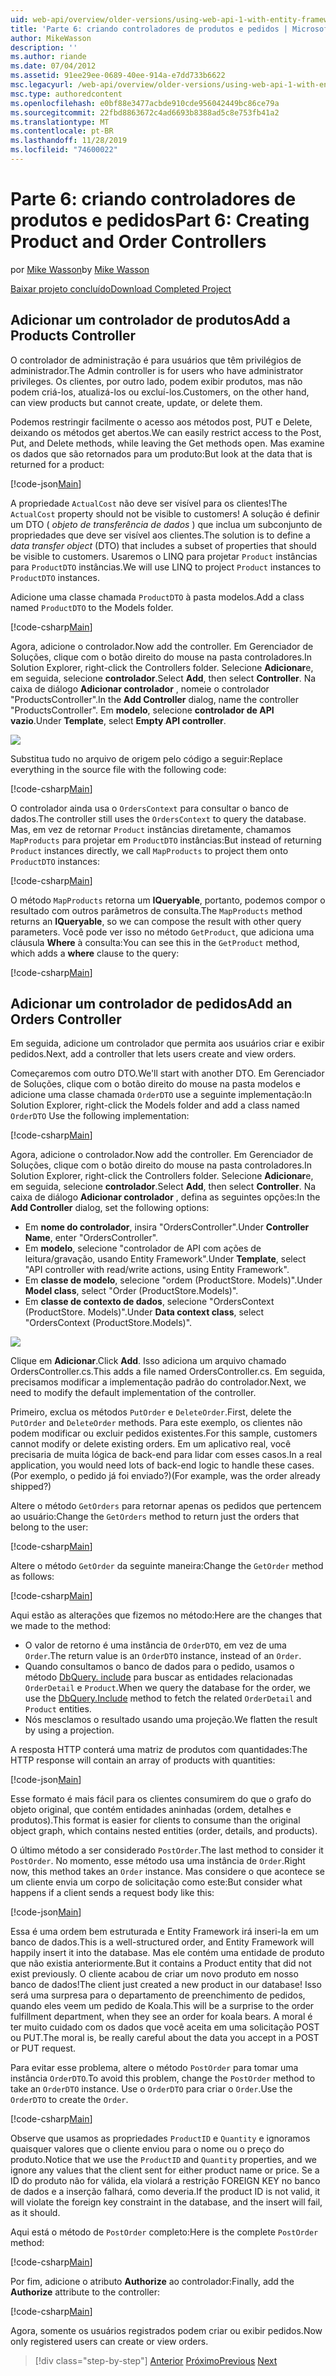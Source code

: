 ```yaml
---
uid: web-api/overview/older-versions/using-web-api-1-with-entity-framework-5/using-web-api-with-entity-framework-part-6
title: 'Parte 6: criando controladores de produtos e pedidos | Microsoft Docs'
author: MikeWasson
description: ''
ms.author: riande
ms.date: 07/04/2012
ms.assetid: 91ee29ee-0689-40ee-914a-e7dd733b6622
msc.legacyurl: /web-api/overview/older-versions/using-web-api-1-with-entity-framework-5/using-web-api-with-entity-framework-part-6
msc.type: authoredcontent
ms.openlocfilehash: e0bf88e3477acbde910cde956042449bc86ce79a
ms.sourcegitcommit: 22fbd8863672c4ad6693b8388ad5c8e753fb41a2
ms.translationtype: MT
ms.contentlocale: pt-BR
ms.lasthandoff: 11/28/2019
ms.locfileid: "74600022"
---
```

# <a name="part-6-creating-product-and-order-controllers"></a><span data-ttu-id="c10e3-102">Parte 6: criando controladores de produtos e pedidos</span><span class="sxs-lookup"><span data-stu-id="c10e3-102">Part 6: Creating Product and Order Controllers</span></span>

<span data-ttu-id="c10e3-103">por [Mike Wasson](https://github.com/MikeWasson)</span><span class="sxs-lookup"><span data-stu-id="c10e3-103">by [Mike Wasson](https://github.com/MikeWasson)</span></span>

[<span data-ttu-id="c10e3-104">Baixar projeto concluído</span><span class="sxs-lookup"><span data-stu-id="c10e3-104">Download Completed Project</span></span>](https://code.msdn.microsoft.com/ASP-NET-Web-API-with-afa30545)

## <a name="add-a-products-controller"></a><span data-ttu-id="c10e3-105">Adicionar um controlador de produtos</span><span class="sxs-lookup"><span data-stu-id="c10e3-105">Add a Products Controller</span></span>

<span data-ttu-id="c10e3-106">O controlador de administração é para usuários que têm privilégios de administrador.</span><span class="sxs-lookup"><span data-stu-id="c10e3-106">The Admin controller is for users who have administrator privileges.</span></span> <span data-ttu-id="c10e3-107">Os clientes, por outro lado, podem exibir produtos, mas não podem criá-los, atualizá-los ou excluí-los.</span><span class="sxs-lookup"><span data-stu-id="c10e3-107">Customers, on the other hand, can view products but cannot create, update, or delete them.</span></span>

<span data-ttu-id="c10e3-108">Podemos restringir facilmente o acesso aos métodos post, PUT e Delete, deixando os métodos get abertos.</span><span class="sxs-lookup"><span data-stu-id="c10e3-108">We can easily restrict access to the Post, Put, and Delete methods, while leaving the Get methods open.</span></span> <span data-ttu-id="c10e3-109">Mas examine os dados que são retornados para um produto:</span><span class="sxs-lookup"><span data-stu-id="c10e3-109">But look at the data that is returned for a product:</span></span>

[!code-json[Main](using-web-api-with-entity-framework-part-6/samples/sample1.json?highlight=1)]

<span data-ttu-id="c10e3-110">A propriedade `ActualCost` não deve ser visível para os clientes!</span><span class="sxs-lookup"><span data-stu-id="c10e3-110">The `ActualCost` property should not be visible to customers!</span></span> <span data-ttu-id="c10e3-111">A solução é definir um DTO ( *objeto de transferência de dados* ) que inclua um subconjunto de propriedades que deve ser visível aos clientes.</span><span class="sxs-lookup"><span data-stu-id="c10e3-111">The solution is to define a *data transfer object* (DTO) that includes a subset of properties that should be visible to customers.</span></span> <span data-ttu-id="c10e3-112">Usaremos o LINQ para projetar `Product` instâncias para `ProductDTO` instâncias.</span><span class="sxs-lookup"><span data-stu-id="c10e3-112">We will use LINQ to project `Product` instances to `ProductDTO` instances.</span></span>

<span data-ttu-id="c10e3-113">Adicione uma classe chamada `ProductDTO` à pasta modelos.</span><span class="sxs-lookup"><span data-stu-id="c10e3-113">Add a class named `ProductDTO` to the Models folder.</span></span>

[!code-csharp[Main](using-web-api-with-entity-framework-part-6/samples/sample2.cs)]

<span data-ttu-id="c10e3-114">Agora, adicione o controlador.</span><span class="sxs-lookup"><span data-stu-id="c10e3-114">Now add the controller.</span></span> <span data-ttu-id="c10e3-115">Em Gerenciador de Soluções, clique com o botão direito do mouse na pasta controladores.</span><span class="sxs-lookup"><span data-stu-id="c10e3-115">In Solution Explorer, right-click the Controllers folder.</span></span> <span data-ttu-id="c10e3-116">Selecione **Adicionar**e, em seguida, selecione **controlador**.</span><span class="sxs-lookup"><span data-stu-id="c10e3-116">Select **Add**, then select **Controller**.</span></span> <span data-ttu-id="c10e3-117">Na caixa de diálogo **Adicionar controlador** , nomeie o controlador &quot;ProductsController&quot;.</span><span class="sxs-lookup"><span data-stu-id="c10e3-117">In the **Add Controller** dialog, name the controller &quot;ProductsController&quot;.</span></span> <span data-ttu-id="c10e3-118">Em **modelo**, selecione **controlador de API vazio**.</span><span class="sxs-lookup"><span data-stu-id="c10e3-118">Under **Template**, select **Empty API controller**.</span></span>

![](using-web-api-with-entity-framework-part-6/_static/image1.png)

<span data-ttu-id="c10e3-119">Substitua tudo no arquivo de origem pelo código a seguir:</span><span class="sxs-lookup"><span data-stu-id="c10e3-119">Replace everything in the source file with the following code:</span></span>

[!code-csharp[Main](using-web-api-with-entity-framework-part-6/samples/sample3.cs)]

<span data-ttu-id="c10e3-120">O controlador ainda usa o `OrdersContext` para consultar o banco de dados.</span><span class="sxs-lookup"><span data-stu-id="c10e3-120">The controller still uses the `OrdersContext` to query the database.</span></span> <span data-ttu-id="c10e3-121">Mas, em vez de retornar `Product` instâncias diretamente, chamamos `MapProducts` para projetar em `ProductDTO` instâncias:</span><span class="sxs-lookup"><span data-stu-id="c10e3-121">But instead of returning `Product` instances directly, we call `MapProducts` to project them onto `ProductDTO` instances:</span></span>

[!code-csharp[Main](using-web-api-with-entity-framework-part-6/samples/sample4.cs?highlight=1)]

<span data-ttu-id="c10e3-122">O método `MapProducts` retorna um **IQueryable**, portanto, podemos compor o resultado com outros parâmetros de consulta.</span><span class="sxs-lookup"><span data-stu-id="c10e3-122">The `MapProducts` method returns an **IQueryable**, so we can compose the result with other query parameters.</span></span> <span data-ttu-id="c10e3-123">Você pode ver isso no método `GetProduct`, que adiciona uma cláusula **Where** à consulta:</span><span class="sxs-lookup"><span data-stu-id="c10e3-123">You can see this in the `GetProduct` method, which adds a **where** clause to the query:</span></span>

[!code-csharp[Main](using-web-api-with-entity-framework-part-6/samples/sample5.cs?highlight=2)]

## <a name="add-an-orders-controller"></a><span data-ttu-id="c10e3-124">Adicionar um controlador de pedidos</span><span class="sxs-lookup"><span data-stu-id="c10e3-124">Add an Orders Controller</span></span>

<span data-ttu-id="c10e3-125">Em seguida, adicione um controlador que permita aos usuários criar e exibir pedidos.</span><span class="sxs-lookup"><span data-stu-id="c10e3-125">Next, add a controller that lets users create and view orders.</span></span>

<span data-ttu-id="c10e3-126">Começaremos com outro DTO.</span><span class="sxs-lookup"><span data-stu-id="c10e3-126">We'll start with another DTO.</span></span> <span data-ttu-id="c10e3-127">Em Gerenciador de Soluções, clique com o botão direito do mouse na pasta modelos e adicione uma classe chamada `OrderDTO` use a seguinte implementação:</span><span class="sxs-lookup"><span data-stu-id="c10e3-127">In Solution Explorer, right-click the Models folder and add a class named `OrderDTO` Use the following implementation:</span></span>

[!code-csharp[Main](using-web-api-with-entity-framework-part-6/samples/sample6.cs)]

<span data-ttu-id="c10e3-128">Agora, adicione o controlador.</span><span class="sxs-lookup"><span data-stu-id="c10e3-128">Now add the controller.</span></span> <span data-ttu-id="c10e3-129">Em Gerenciador de Soluções, clique com o botão direito do mouse na pasta controladores.</span><span class="sxs-lookup"><span data-stu-id="c10e3-129">In Solution Explorer, right-click the Controllers folder.</span></span> <span data-ttu-id="c10e3-130">Selecione **Adicionar**e, em seguida, selecione **controlador**.</span><span class="sxs-lookup"><span data-stu-id="c10e3-130">Select **Add**, then select **Controller**.</span></span> <span data-ttu-id="c10e3-131">Na caixa de diálogo **Adicionar controlador** , defina as seguintes opções:</span><span class="sxs-lookup"><span data-stu-id="c10e3-131">In the **Add Controller** dialog, set the following options:</span></span>

- <span data-ttu-id="c10e3-132">Em **nome do controlador**, insira "OrdersController".</span><span class="sxs-lookup"><span data-stu-id="c10e3-132">Under **Controller Name**, enter "OrdersController".</span></span>
- <span data-ttu-id="c10e3-133">Em **modelo**, selecione "controlador de API com ações de leitura/gravação, usando Entity Framework".</span><span class="sxs-lookup"><span data-stu-id="c10e3-133">Under **Template**, select "API controller with read/write actions, using Entity Framework".</span></span>
- <span data-ttu-id="c10e3-134">Em **classe de modelo**, selecione &quot;ordem (ProductStore. Models)&quot;.</span><span class="sxs-lookup"><span data-stu-id="c10e3-134">Under **Model class**, select &quot;Order (ProductStore.Models)&quot;.</span></span>
- <span data-ttu-id="c10e3-135">Em **classe de contexto de dados**, selecione &quot;OrdersContext (ProductStore. Models)&quot;.</span><span class="sxs-lookup"><span data-stu-id="c10e3-135">Under **Data context class**, select &quot;OrdersContext (ProductStore.Models)&quot;.</span></span>

![](using-web-api-with-entity-framework-part-6/_static/image2.png)

<span data-ttu-id="c10e3-136">Clique em **Adicionar**.</span><span class="sxs-lookup"><span data-stu-id="c10e3-136">Click **Add**.</span></span> <span data-ttu-id="c10e3-137">Isso adiciona um arquivo chamado OrdersController.cs.</span><span class="sxs-lookup"><span data-stu-id="c10e3-137">This adds a file named OrdersController.cs.</span></span> <span data-ttu-id="c10e3-138">Em seguida, precisamos modificar a implementação padrão do controlador.</span><span class="sxs-lookup"><span data-stu-id="c10e3-138">Next, we need to modify the default implementation of the controller.</span></span>

<span data-ttu-id="c10e3-139">Primeiro, exclua os métodos `PutOrder` e `DeleteOrder`.</span><span class="sxs-lookup"><span data-stu-id="c10e3-139">First, delete the `PutOrder` and `DeleteOrder` methods.</span></span> <span data-ttu-id="c10e3-140">Para este exemplo, os clientes não podem modificar ou excluir pedidos existentes.</span><span class="sxs-lookup"><span data-stu-id="c10e3-140">For this sample, customers cannot modify or delete existing orders.</span></span> <span data-ttu-id="c10e3-141">Em um aplicativo real, você precisaria de muita lógica de back-end para lidar com esses casos.</span><span class="sxs-lookup"><span data-stu-id="c10e3-141">In a real application, you would need lots of back-end logic to handle these cases.</span></span> <span data-ttu-id="c10e3-142">(Por exemplo, o pedido já foi enviado?)</span><span class="sxs-lookup"><span data-stu-id="c10e3-142">(For example, was the order already shipped?)</span></span>

<span data-ttu-id="c10e3-143">Altere o método `GetOrders` para retornar apenas os pedidos que pertencem ao usuário:</span><span class="sxs-lookup"><span data-stu-id="c10e3-143">Change the `GetOrders` method to return just the orders that belong to the user:</span></span>

[!code-csharp[Main](using-web-api-with-entity-framework-part-6/samples/sample7.cs)]

<span data-ttu-id="c10e3-144">Altere o método `GetOrder` da seguinte maneira:</span><span class="sxs-lookup"><span data-stu-id="c10e3-144">Change the `GetOrder` method as follows:</span></span>

[!code-csharp[Main](using-web-api-with-entity-framework-part-6/samples/sample8.cs)]

<span data-ttu-id="c10e3-145">Aqui estão as alterações que fizemos no método:</span><span class="sxs-lookup"><span data-stu-id="c10e3-145">Here are the changes that we made to the method:</span></span>

- <span data-ttu-id="c10e3-146">O valor de retorno é uma instância de `OrderDTO`, em vez de uma `Order`.</span><span class="sxs-lookup"><span data-stu-id="c10e3-146">The return value is an `OrderDTO` instance, instead of an `Order`.</span></span>
- <span data-ttu-id="c10e3-147">Quando consultamos o banco de dados para o pedido, usamos o método [DbQuery. include](https://msdn.microsoft.com/library/gg696395) para buscar as entidades relacionadas `OrderDetail` e `Product`.</span><span class="sxs-lookup"><span data-stu-id="c10e3-147">When we query the database for the order, we use the [DbQuery.Include](https://msdn.microsoft.com/library/gg696395) method to fetch the related `OrderDetail` and `Product` entities.</span></span>
- <span data-ttu-id="c10e3-148">Nós mesclamos o resultado usando uma projeção.</span><span class="sxs-lookup"><span data-stu-id="c10e3-148">We flatten the result by using a projection.</span></span>

<span data-ttu-id="c10e3-149">A resposta HTTP conterá uma matriz de produtos com quantidades:</span><span class="sxs-lookup"><span data-stu-id="c10e3-149">The HTTP response will contain an array of products with quantities:</span></span>

[!code-json[Main](using-web-api-with-entity-framework-part-6/samples/sample9.json)]

<span data-ttu-id="c10e3-150">Esse formato é mais fácil para os clientes consumirem do que o grafo do objeto original, que contém entidades aninhadas (ordem, detalhes e produtos).</span><span class="sxs-lookup"><span data-stu-id="c10e3-150">This format is easier for clients to consume than the original object graph, which contains nested entities (order, details, and products).</span></span>

<span data-ttu-id="c10e3-151">O último método a ser considerado `PostOrder`.</span><span class="sxs-lookup"><span data-stu-id="c10e3-151">The last method to consider it `PostOrder`.</span></span> <span data-ttu-id="c10e3-152">No momento, esse método usa uma instância de `Order`.</span><span class="sxs-lookup"><span data-stu-id="c10e3-152">Right now, this method takes an `Order` instance.</span></span> <span data-ttu-id="c10e3-153">Mas considere o que acontece se um cliente envia um corpo de solicitação como este:</span><span class="sxs-lookup"><span data-stu-id="c10e3-153">But consider what happens if a client sends a request body like this:</span></span>

[!code-json[Main](using-web-api-with-entity-framework-part-6/samples/sample10.json)]

<span data-ttu-id="c10e3-154">Essa é uma ordem bem estruturada e Entity Framework irá inseri-la em um banco de dados.</span><span class="sxs-lookup"><span data-stu-id="c10e3-154">This is a well-structured order, and Entity Framework will happily insert it into the database.</span></span> <span data-ttu-id="c10e3-155">Mas ele contém uma entidade de produto que não existia anteriormente.</span><span class="sxs-lookup"><span data-stu-id="c10e3-155">But it contains a Product entity that did not exist previously.</span></span> <span data-ttu-id="c10e3-156">O cliente acabou de criar um novo produto em nosso banco de dados!</span><span class="sxs-lookup"><span data-stu-id="c10e3-156">The client just created a new product in our database!</span></span> <span data-ttu-id="c10e3-157">Isso será uma surpresa para o departamento de preenchimento de pedidos, quando eles veem um pedido de Koala.</span><span class="sxs-lookup"><span data-stu-id="c10e3-157">This will be a surprise to the order fulfillment department, when they see an order for koala bears.</span></span> <span data-ttu-id="c10e3-158">A moral é ter muito cuidado com os dados que você aceita em uma solicitação POST ou PUT.</span><span class="sxs-lookup"><span data-stu-id="c10e3-158">The moral is, be really careful about the data you accept in a POST or PUT request.</span></span>

<span data-ttu-id="c10e3-159">Para evitar esse problema, altere o método `PostOrder` para tomar uma instância `OrderDTO`.</span><span class="sxs-lookup"><span data-stu-id="c10e3-159">To avoid this problem, change the `PostOrder` method to take an `OrderDTO` instance.</span></span> <span data-ttu-id="c10e3-160">Use o `OrderDTO` para criar o `Order`.</span><span class="sxs-lookup"><span data-stu-id="c10e3-160">Use the `OrderDTO` to create the `Order`.</span></span>

[!code-csharp[Main](using-web-api-with-entity-framework-part-6/samples/sample11.cs)]

<span data-ttu-id="c10e3-161">Observe que usamos as propriedades `ProductID` e `Quantity` e ignoramos quaisquer valores que o cliente enviou para o nome ou o preço do produto.</span><span class="sxs-lookup"><span data-stu-id="c10e3-161">Notice that we use the `ProductID` and `Quantity` properties, and we ignore any values that the client sent for either product name or price.</span></span> <span data-ttu-id="c10e3-162">Se a ID do produto não for válida, ela violará a restrição FOREIGN KEY no banco de dados e a inserção falhará, como deveria.</span><span class="sxs-lookup"><span data-stu-id="c10e3-162">If the product ID is not valid, it will violate the foreign key constraint in the database, and the insert will fail, as it should.</span></span>

<span data-ttu-id="c10e3-163">Aqui está o método de `PostOrder` completo:</span><span class="sxs-lookup"><span data-stu-id="c10e3-163">Here is the complete `PostOrder` method:</span></span>

[!code-csharp[Main](using-web-api-with-entity-framework-part-6/samples/sample12.cs)]

<span data-ttu-id="c10e3-164">Por fim, adicione o atributo **Authorize** ao controlador:</span><span class="sxs-lookup"><span data-stu-id="c10e3-164">Finally, add the **Authorize** attribute to the controller:</span></span>

[!code-csharp[Main](using-web-api-with-entity-framework-part-6/samples/sample13.cs)]

<span data-ttu-id="c10e3-165">Agora, somente os usuários registrados podem criar ou exibir pedidos.</span><span class="sxs-lookup"><span data-stu-id="c10e3-165">Now only registered users can create or view orders.</span></span>

> [!div class="step-by-step"]
> <span data-ttu-id="c10e3-166">[Anterior](using-web-api-with-entity-framework-part-5.md)
> [Próximo](using-web-api-with-entity-framework-part-7.md)</span><span class="sxs-lookup"><span data-stu-id="c10e3-166">[Previous](using-web-api-with-entity-framework-part-5.md)
[Next](using-web-api-with-entity-framework-part-7.md)</span></span>
